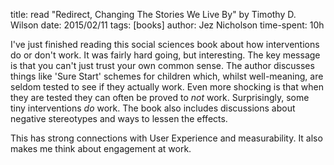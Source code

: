 title: read "Redirect, Changing The Stories We Live By" by Timothy D. Wilson
date: 2015/02/11
tags: [books]
author: Jez Nicholson
time-spent: 10h

​​​​I've just finished reading this social sciences book about how interventions do or don't work. It was fairly hard going, but interesting. The key message is that you can't just trust your own common sense. The author discusses things like 'Sure Start' schemes for children​​ which, whilst well-meaning, are seldom tested to see if they actually work. Even more shocking is that when they are tested they can often be proved to *not* work. Surprisingly, some tiny interventions *do* work. The book also includes discussions about negative stereotypes and ways to lessen the effects.

This has strong connections with User Experience and measurability. It also makes me think about engagement at work.